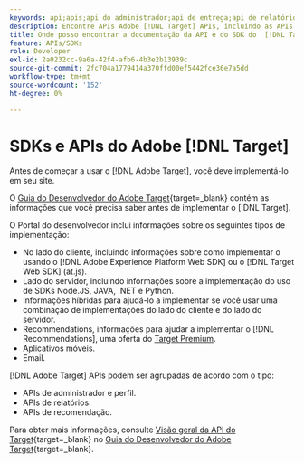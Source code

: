 ```yaml
---
keywords: api;apis;api do administrador;api de entrega;api de relatórios;api de perfil
description: Encontre APIs Adobe [!DNL Target] APIs, incluindo as APIs de Administrador, Entrega, Relatórios e Perfil.
title: Onde posso encontrar a documentação da API e do SDK do  [!DNL Target] ?
feature: APIs/SDKs
role: Developer
exl-id: 2a0232cc-9a6a-42f4-afb6-4b3e2b13939c
source-git-commit: 2fc704a1779414a370ffd00ef5442fce36e7a5dd
workflow-type: tm+mt
source-wordcount: '152'
ht-degree: 0%

---
```


# SDKs e APIs do Adobe [!DNL Target]

Antes de começar a usar o [!DNL Adobe Target], você deve implementá-lo em seu site.

O [Guia do Desenvolvedor do Adobe Target](https://experienceleague.adobe.com/docs/target-dev/developer/overview.html?lang=pt-BR){target=_blank} contém as informações que você precisa saber antes de implementar o [!DNL Target].

O Portal do desenvolvedor inclui informações sobre os seguintes tipos de implementação:

* No lado do cliente, incluindo informações sobre como implementar o usando o [!DNL Adobe Experience Platform Web SDK] ou o [!DNL Target Web SDK] (at.js).
* Lado do servidor, incluindo informações sobre a implementação do uso de SDKs Node.JS, JAVA, .NET e Python.
* Informações híbridas para ajudá-lo a implementar se você usar uma combinação de implementações do lado do cliente e do lado do servidor.
* Recommendations, informações para ajudar a implementar o [!DNL Recommendations], uma oferta do [Target Premium](/help/main/c-intro/intro.md#premium).
* Aplicativos móveis.
* Email.

[!DNL Adobe Target] APIs podem ser agrupadas de acordo com o tipo:

* APIs de administrador e perfil.
* APIs de relatórios.
* APIs de recomendação.

Para obter mais informações, consulte [Visão geral da API do Target](https://experienceleague.adobe.com/docs/target-dev/developer/implementation/before-implement/considerations-before-you-implement-target.html){target=_blank} no [Guia do Desenvolvedor do Adobe Target](https://experienceleague.adobe.com/docs/target-dev/developer/overview.html?lang=en){target=_blank}.

